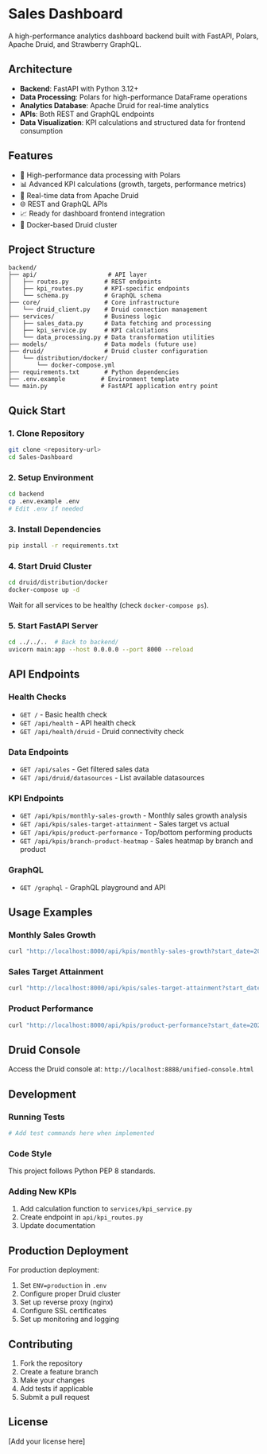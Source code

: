 # Sales Dashboard

A high-performance analytics dashboard backend built with FastAPI, Polars, Apache Druid, and Strawberry GraphQL.

## Architecture

- **Backend**: FastAPI with Python 3.12+
- **Data Processing**: Polars for high-performance DataFrame operations
- **Analytics Database**: Apache Druid for real-time analytics
- **APIs**: Both REST and GraphQL endpoints
- **Data Visualization**: KPI calculations and structured data for frontend consumption

## Features

- 🚀 High-performance data processing with Polars
- 📊 Advanced KPI calculations (growth, targets, performance metrics)
- 🔄 Real-time data from Apache Druid
- 🌐 REST and GraphQL APIs
- 📈 Ready for dashboard frontend integration
- 🐋 Docker-based Druid cluster

## Project Structure

```
backend/
├── api/                    # API layer
│   ├── routes.py          # REST endpoints
│   ├── kpi_routes.py      # KPI-specific endpoints
│   └── schema.py          # GraphQL schema
├── core/                  # Core infrastructure
│   └── druid_client.py    # Druid connection management
├── services/              # Business logic
│   ├── sales_data.py      # Data fetching and processing
│   ├── kpi_service.py     # KPI calculations
│   └── data_processing.py # Data transformation utilities
├── models/                # Data models (future use)
├── druid/                 # Druid cluster configuration
│   └── distribution/docker/
│       └── docker-compose.yml
├── requirements.txt       # Python dependencies
├── .env.example          # Environment template
└── main.py               # FastAPI application entry point
```

## Quick Start

### 1. Clone Repository
```bash
git clone <repository-url>
cd Sales-Dashboard
```

### 2. Setup Environment
```bash
cd backend
cp .env.example .env
# Edit .env if needed
```

### 3. Install Dependencies
```bash
pip install -r requirements.txt
```

### 4. Start Druid Cluster
```bash
cd druid/distribution/docker
docker-compose up -d
```

Wait for all services to be healthy (check `docker-compose ps`).

### 5. Start FastAPI Server
```bash
cd ../../..  # Back to backend/
uvicorn main:app --host 0.0.0.0 --port 8000 --reload
```

## API Endpoints

### Health Checks
- `GET /` - Basic health check
- `GET /api/health` - API health check
- `GET /api/health/druid` - Druid connectivity check

### Data Endpoints
- `GET /api/sales` - Get filtered sales data
- `GET /api/druid/datasources` - List available datasources

### KPI Endpoints
- `GET /api/kpis/monthly-sales-growth` - Monthly sales growth analysis
- `GET /api/kpis/sales-target-attainment` - Sales target vs actual
- `GET /api/kpis/product-performance` - Top/bottom performing products
- `GET /api/kpis/branch-product-heatmap` - Sales heatmap by branch and product

### GraphQL
- `GET /graphql` - GraphQL playground and API

## Usage Examples

### Monthly Sales Growth
```bash
curl "http://localhost:8000/api/kpis/monthly-sales-growth?start_date=2023-01-01&end_date=2023-12-31"
```

### Sales Target Attainment
```bash
curl "http://localhost:8000/api/kpis/sales-target-attainment?start_date=2023-01-01&end_date=2023-12-31&target=500000"
```

### Product Performance
```bash
curl "http://localhost:8000/api/kpis/product-performance?start_date=2023-01-01&end_date=2023-12-31&n=5"
```

## Druid Console

Access the Druid console at: `http://localhost:8888/unified-console.html`

## Development

### Running Tests
```bash
# Add test commands here when implemented
```

### Code Style
This project follows Python PEP 8 standards.

### Adding New KPIs
1. Add calculation function to `services/kpi_service.py`
2. Create endpoint in `api/kpi_routes.py`
3. Update documentation

## Production Deployment

For production deployment:
1. Set `ENV=production` in `.env`
2. Configure proper Druid cluster
3. Set up reverse proxy (nginx)
4. Configure SSL certificates
5. Set up monitoring and logging

## Contributing

1. Fork the repository
2. Create a feature branch
3. Make your changes
4. Add tests if applicable
5. Submit a pull request

## License

[Add your license here]
